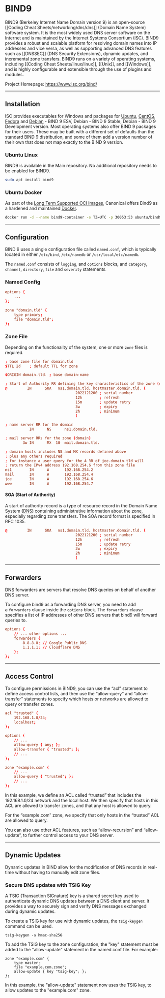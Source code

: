 # BIND9

BIND9 (Berkeley Internet Name Domain version 9) is an open-source [[Coding Cheat Sheets/networking/dns/dns]] (Domain Name System) software system. It is the most widely used DNS server software on the Internet and is maintained by the Internet Systems Consortium (ISC). BIND9 provides a robust and scalable platform for resolving domain names into IP addresses and vice versa, as well as supporting advanced DNS features such as [[DNSSEC]] (DNS Security Extensions), dynamic updates, and incremental zone transfers. BIND9 runs on a variety of operating systems, including [[Coding Cheat Sheets/linux/linux]], [[Unix]], and [[Windows]], and is highly configurable and extensible through the use of plugins and modules.

Project Homepage: https://www.isc.org/bind/

---
## Installation

ISC provides executables for Windows and packages for [Ubuntu](Coding%20Cheat%20Sheets/linux/distros/ubuntu.md), [CentOS](Coding%20Cheat%20Sheets/linux/distros/centos.md), [Fedora](Coding%20Cheat%20Sheets/linux/distros/fedora.md)  and [Debian](Coding%20Cheat%20Sheets/linux/distros/debian.md) - BIND 9 ESV, Debian - BIND 9 Stable, Debian - BIND 9 Development version. Most operating systems also offer BIND 9 packages for their users. These may be built with a different set of defaults than the standard BIND 9 distribution, and some of them add a version number of their own that does not map exactly to the BIND 9 version.


### Ubuntu Linux

BIND9 is available in the Main repository. No additional repository needs to be enabled for BIND9.

```sh 
sudo apt install bind9
```


### Ubuntu Docker

As part of the [Long Term Supported OCI Images](https://ubuntu.com/security/docker-images), Canonical offers Bind9 as a hardened and maintained [Docker](Coding%20Cheat%20Sheets/docker/docker.md).

```sh
docker run -d --name bind9-container -e TZ=UTC -p 30053:53 ubuntu/bind9:9.18-22.04_beta
```


---
## Configuration

BIND 9 uses a single configuration file called `named.conf`, which is typically located in either `/etc/bind`, `/etc/namedb` or `/usr/local/etc/namedb`.

The `named.conf` consists of `logging`, and `options` blocks, and `category`, `channel`, `directory`, `file` and `severity` statements.

### Named Config

```conf
options {
	...
};

zone "domain.tld" {
	type primary;
	file "domain.tld";
};
```

### Zone File

Depending on the functionality of the system, one or more `zone` files is required.

```conf
; base zone file for domain.tld
$TTL 2d    ; default TTL for zone

$ORIGIN domain.tld. ; base domain-name

; Start of Authority RR defining the key characteristics of the zone (domain)
@         IN      SOA   ns1.domain.tld. hostmaster.domain.tld. (
                                2022121200 ; serial number
                                12h        ; refresh
                                15m        ; update retry
                                3w         ; expiry
                                2h         ; minimum
                                )

; name server RR for the domain
           IN      NS      ns1.domain.tld.

; mail server RRs for the zone (domain)
        3w IN      MX  10  mail.domain.tld.

; domain hosts includes NS and MX records defined above
; plus any others required
; for instance a user query for the A RR of joe.domain.tld will
; return the IPv4 address 192.168.254.6 from this zone file
ns1        IN      A       192.168.254.2
mail       IN      A       192.168.254.4
joe        IN      A       192.168.254.6
www        IN      A       192.168.254.7

```

#### SOA (Start of Authority)

A start of authority record is a type of resource record in the Domain Name System ([DNS](networking/dns.md)) containing administrative information about the zone, especially regarding zone transfers. The SOA record format is specified in RFC 1035.

```conf
@         IN      SOA   ns1.domain.tld. hostmaster.domain.tld. (
                                2022121200 ; serial number
                                12h        ; refresh
                                15m        ; update retry
                                3w         ; expiry
                                2h         ; minimum
                                )
```


---
## Forwarders

DNS forwarders are servers that resolve DNS queries on behalf of another DNS server.

To configure bind9 as a forwarding DNS server, you need to add a `forwarders` clause inside the `options` block. The `forwarders` clause specifies a list of IP addresses of other DNS servers that bind9 will forward queries to.

```conf
options {
    // ... other options ...
    forwarders {
        8.8.8.8; // Google Public DNS
        1.1.1.1; // Cloudflare DNS
    };
};
```

---
## Access Control

To configure permissions in BIND9, you can use the “acl” statement to define access control lists, and then use the “allow-query” and “allow-transfer” statements to specify which hosts or networks are allowed to query or transfer zones.

```conf
acl "trusted" {
    192.168.1.0/24;
    localhost;
};

options {
    // ...
    allow-query { any; };
    allow-transfer { "trusted"; };
    // ...
};

zone "example.com" {
    // ...
    allow-query { "trusted"; };
    // ...
};
```

In this example, we define an ACL called “trusted” that includes the 192.168.1.0/24 network and the local host. We then specify that hosts in this ACL are allowed to transfer zones, and that any host is allowed to query.

For the “example.com” zone, we specify that only hosts in the “trusted” ACL are allowed to query.

You can also use other ACL features, such as “allow-recursion” and “allow-update”, to further control access to your DNS server.

---
## Dynamic Updates

Dynamic updates in BIND allow for the modification of DNS records in real-time without having to manually edit zone files. 

### Secure DNS updates with TSIG Key

A TSIG (Transaction SIGnature) key is a shared secret key used to authenticate dynamic DNS updates between a DNS client and server. It provides a way to securely sign and verify DNS messages exchanged during dynamic updates.

To create a TSIG key for use with dynamic updates, the `tsig-keygen` command can be used.

```
tsig-keygen -a hmac-sha256
```

To add the TSIG key to the zone configuration, the "key" statement must be added to the "allow-update" statement in the named.conf file. For example:

```
zone "example.com" {
    type master;
    file "example.com.zone";
    allow-update { key "tsig-key"; };
};
```

In this example, the "allow-update" statement now uses the TSIG key, to allow updates to the "example.com" zone.
